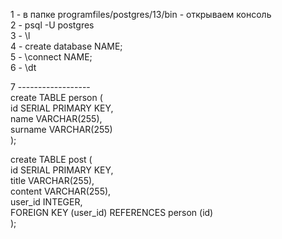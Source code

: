 1 - в папке programfiles/postgres/13/bin - открываем консоль <br>
2 - psql -U postgres <br>
3 - \l <br>
4 - create database NAME; <br>
5 - \connect NAME; <br>
6 - \dt <br>

7 ------------------ <br>
create TABLE person ( <br>
  id      SERIAL PRIMARY KEY, <br>
  name    VARCHAR(255), <br>
  surname VARCHAR(255) <br>
  ); <br>

create TABLE post ( <br>
  id      SERIAL PRIMARY KEY, <br>
  title   VARCHAR(255), <br>
  content VARCHAR(255), <br>
  user_id INTEGER, <br>
  FOREIGN KEY (user_id) REFERENCES person (id) <br>
  ); <br>

